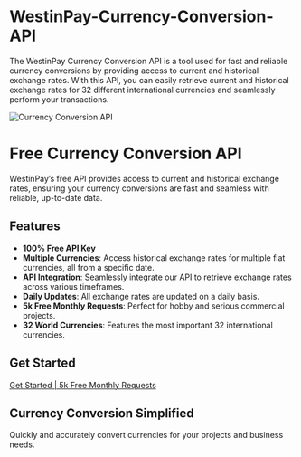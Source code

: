 # WestinPay-Currency-Conversion-API
The WestinPay Currency Conversion API is a tool used for fast and reliable currency conversions by providing access to current and historical exchange rates. With this API, you can easily retrieve current and historical exchange rates for 32 different international currencies and seamlessly perform your transactions.

![Currency Conversion API](https://westinpay.com/m/fiat.png)

# Free Currency Conversion API

WestinPay’s free API provides access to current and historical exchange rates, ensuring your currency conversions are fast and seamless with reliable, up-to-date data.

## Features

- **100% Free API Key**
- **Multiple Currencies**: Access historical exchange rates for multiple fiat currencies, all from a specific date.
- **API Integration**: Seamlessly integrate our API to retrieve exchange rates across various timeframes.
- **Daily Updates**: All exchange rates are updated on a daily basis.
- **5k Free Monthly Requests**: Perfect for hobby and serious commercial projects.
- **32 World Currencies**: Features the most important 32 international currencies.

## Get Started

[Get Started | 5k Free Monthly Requests](https://westinpay.com/merchant/register)

## Currency Conversion Simplified

Quickly and accurately convert currencies for your projects and business needs.
